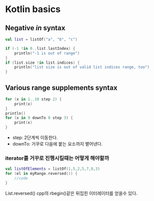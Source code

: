# Kotlin basics

## Negative _in_ syntax
```kotlin
val list = listOf("a", "b", "c")

if (-1 !in 0..list.lastIndex) {
    println("-1 is out of range")
}
if (list.size !in list.indices) {
    println("list size is out of valid list indices range, too")
}
```

## Various range supplements syntax
```kotlin
for (x in 1..10 step 2) {
    print(x)
}
println()
for (x in 9 downTo 0 step 3) {
    print(x)
}
```
- step: 2단계씩 이동한다.
- downTo: 거꾸로 다음에 붙는 요소까지 뱉어낸다.

### iterator를 거꾸로 진행시킬때는 어떻게 해야할까

```kotlin
val listOfElements = listOf(1,5,2,5,7,8,3)
for (el in myRange.reversed()) {
    //code
}
```
List.reversed() cpp의 rbegin()같은 뒤집힌 이터레이터를 얻을수 있다.